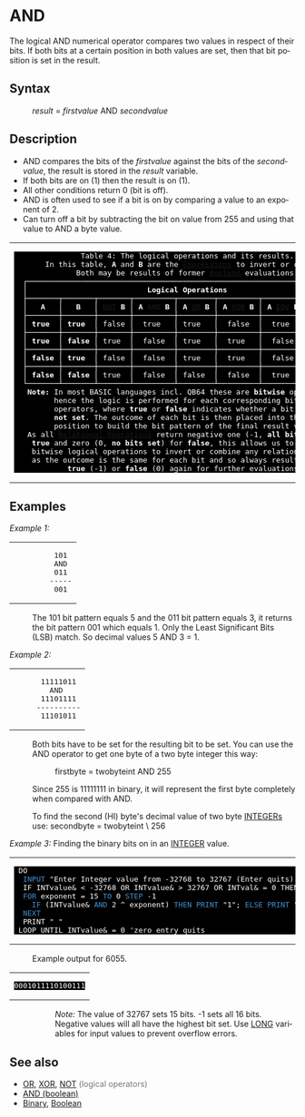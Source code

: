 <style>pre.codeide, pre.outputfixed, .outputcrt0 { background-color: #000 !important; color: #FFF !important; }</style><!DOCTYPE html>
<html class="client-nojs" dir="ltr" lang="en">
<head>
<title>AND - QB64 Phoenix Edition Wiki</title>
</head>
<body class="mediawiki ltr sitedir-ltr mw-hide-empty-elt ns-0 ns-subject page-AND rootpage-AND skin-vector action-view skin-vector-legacy vector-feature-language-in-header-enabled vector-feature-language-in-main-page-header-disabled vector-feature-language-alert-in-sidebar-disabled vector-feature-sticky-header-disabled vector-feature-sticky-header-edit-disabled vector-feature-table-of-contents-disabled vector-feature-visual-enhancement-next-disabled">
<div class="mw-body" id="content" role="main">
<a id="top"></a>
<h1 class="firstHeading mw-first-heading" id="firstHeading"><span class="mw-page-title-main">AND</span></h1>
<div class="vector-body" id="bodyContent">
<div class="mw-body-content mw-content-ltr" dir="ltr" id="mw-content-text" lang="en"><div class="mw-parser-output"><p>The logical <a class="mw-selflink selflink">AND</a> numerical operator compares two values in respect of their bits. If both bits at a certain position in both values are set, then that bit position is set in the result.
</p>
<h2><span class="mw-headline" id="Syntax">Syntax</span></h2>
<dl><dd><i>result</i> = <i>firstvalue</i> AND <i>secondvalue</i></dd></dl>
<p>
</p>
<h2><span class="mw-headline" id="Description">Description</span></h2>
<ul><li><a class="mw-selflink selflink">AND</a> compares the bits of the <i>firstvalue</i> against the bits of the <i>secondvalue</i>, the result is stored in the <i>result</i> variable.</li>
<li>If both bits are on (1) then the result is on (1).</li>
<li>All other conditions return 0 (bit is off).</li>
<li>AND is often used to see if a bit is on by comparing a value to an exponent of 2.</li>
<li>Can turn off a bit by subtracting the bit on value from 255 and using that value to AND a byte value.</li></ul>
<table cellpadding="5px" width="100%">
<tbody><tr>
<td><pre class="outputfixed">               Table 4: The logical operations and its results.
       In this table, <b>A</b> and <b>B</b> are the <a href="Expression" title="Expression">Expressions</a> to invert or combine.
              Both may be results of former <a href="Boolean" title="Boolean">Boolean</a> evaluations.
  ┌────────────────────────────────────────────────────────────────────────┐
  │                           <b>Logical Operations</b>                           │
  ├───────┬───────┬───────┬─────────┬────────┬─────────┬─────────┬─────────┤
  │   <b>A</b>   │   <b>B</b>   │ <a href="NOT" title="NOT">NOT</a> <b>B</b> │ <b>A</b> <a class="mw-selflink selflink">AND</a> <b>B</b> │ <b>A</b> <a href="OR" title="OR">OR</a> <b>B</b> │ <b>A</b> <a class="mw-redirect" href="XOR" title="XOR">XOR</a> <b>B</b> │ <b>A</b> <a href="EQV" title="EQV">EQV</a> <b>B</b> │ <b>A</b> <a href="IMP" title="IMP">IMP</a> <b>B</b> │
  ├───────┼───────┼───────┼─────────┼────────┼─────────┼─────────┼─────────┤
  │ <b>true</b>  │ <b>true</b>  │ false │  true   │ true   │  false  │  true   │  true   │
  ├───────┼───────┼───────┼─────────┼────────┼─────────┼─────────┼─────────┤
  │ <b>true</b>  │ <b>false</b> │ true  │  false  │ true   │  true   │  false  │  false  │
  ├───────┼───────┼───────┼─────────┼────────┼─────────┼─────────┼─────────┤
  │ <b>false</b> │ <b>true</b>  │ false │  false  │ true   │  true   │  false  │  true   │
  ├───────┼───────┼───────┼─────────┼────────┼─────────┼─────────┼─────────┤
  │ <b>false</b> │ <b>false</b> │ true  │  false  │ false  │  false  │  true   │  true   │
  └───────┴───────┴───────┴─────────┴────────┴─────────┴─────────┴─────────┘
   <b>Note:</b> In most BASIC languages incl. QB64 these are <b>bitwise</b> operations,
         hence the logic is performed for each corresponding bit in both
         operators, where <b>true</b> or <b>false</b> indicates whether a bit is <b>set</b> or
         <b>not set</b>. The outcome of each bit is then placed into the respective
         position to build the bit pattern of the final result value.
   As all <a href="Relational_Operations" title="Relational Operations">Relational Operations</a> return negative one (-1, <b>all bits set</b>) for
    <b>true</b> and zero (0, <b>no bits set</b>) for <b>false</b>, this allows us to use these
    bitwise logical operations to invert or combine any relational checks,
    as the outcome is the same for each bit and so always results into a
            <b>true</b> (-1) or <b>false</b> (0) again for further evaluations.
</pre>
</td></tr></tbody></table>
<p>
</p>
<h2><span class="mw-headline" id="Examples">Examples</span></h2>
<p><i>Example 1:</i>
</p>
<table cellpadding="5px" width="100%">
<tbody><tr>
<td><pre class="outputtext">         101
         AND
         011
        -----
         001
</pre>
</td></tr></tbody></table>
<dl><dd>The 101 bit pattern equals 5 and the 011 bit pattern equals 3, it returns the bit pattern 001 which equals 1. Only the Least Significant Bits (LSB) match. So decimal values 5 AND 3 = 1.</dd></dl>
<p>
<i>Example 2:</i>
</p>
<table cellpadding="5px" width="100%">
<tbody><tr>
<td><pre class="outputtext">      11111011
        AND
      11101111
     ----------
      11101011
</pre>
</td></tr></tbody></table>
<dl><dd>Both bits have to be set for the resulting bit to be set. You can use the <a class="mw-selflink selflink">AND</a> operator to get one byte of a two byte integer this way:</dd></dl>
<dl><dd><dl><dd>firstbyte = twobyteint AND 255</dd></dl></dd></dl>
<dl><dd>Since 255 is 11111111 in binary, it will represent the first byte completely when compared with AND.</dd></dl>
<dl><dd>To find the second (HI) byte's decimal value of two byte <a href="INTEGER" title="INTEGER">INTEGERs</a> use: secondbyte = twobyteint \ 256</dd></dl>
<p>
<i>Example 3:</i> Finding the binary bits on in an <a href="INTEGER" title="INTEGER">INTEGER</a> value.
</p>
<table cellpadding="15px" width="100%">
<tbody><tr>
<td><pre class="codeide">
 DO
  <a href="INPUT" title="INPUT"><span style="color:#4593D8;">INPUT</span></a> "Enter Integer value from -32768 to 32767 (Enter quits): ", INTvalue&amp;
  IF INTvalue&amp; &lt; -32768 OR INTvalue&amp; &gt; 32767 OR INTval&amp; = 0 THEN <a href="EXIT_DO" title="EXIT DO"><span style="color:#4593D8;">EXIT DO</span></a>
  <a href="FOR...NEXT" title="FOR...NEXT"><span style="color:#4593D8;">FOR</span></a> exponent = 15 <a href="TO" title="TO"><span style="color:#4593D8;">TO</span></a> 0 <a href="STEP" title="STEP"><span style="color:#4593D8;">STEP</span></a> -1
    <a href="IF...THEN" title="IF...THEN"><span style="color:#4593D8;">IF</span></a> (INTvalue&amp; <a class="mw-selflink selflink"><span style="color:#4593D8;">AND</span></a> 2 ^ exponent) <a href="THEN" title="THEN"><span style="color:#4593D8;">THEN</span></a> <a href="PRINT" title="PRINT"><span style="color:#4593D8;">PRINT</span></a> "1"; <a href="ELSE" title="ELSE"><span style="color:#4593D8;">ELSE</span></a> <a href="PRINT" title="PRINT"><span style="color:#4593D8;">PRINT</span></a> "0";
  <a href="NEXT" title="NEXT"><span style="color:#4593D8;">NEXT</span></a>
  PRINT " "
 LOOP UNTIL INTvalue&amp; = 0 'zero entry quits
</pre>
</td></tr></tbody></table>
<dl><dd>Example output for 6055.</dd></dl>
<table cellpadding="15px" width="100%">
<tbody><tr>
<td><pre class="outputcrt0">0001011110100111
</pre>
</td></tr></tbody></table>
<dl><dd><dl><dd><i>Note:</i> The value of 32767 sets 15 bits. -1 sets all 16 bits. Negative values will all have the highest bit set. Use <a href="LONG" title="LONG">LONG</a> variables for input values to prevent overflow errors.</dd></dl></dd></dl>
<p>
</p>
<h2><span class="mw-headline" id="See_also">See also</span></h2>
<ul><li><a href="OR" title="OR">OR</a>, <a class="mw-redirect" href="XOR" title="XOR">XOR</a>, <a href="NOT" title="NOT">NOT</a> <span style="color:#777777;">(logical operators)</span></li>
<li><a href="AND_(boolean)" title="AND (boolean)">AND (boolean)</a></li>
<li><a href="Binary" title="Binary">Binary</a>, <a href="Boolean" title="Boolean">Boolean</a></li></ul>
<p>
</p>
<!-- 
NewPP limit report
Cached time: 20240715061223
Cache expiry: 86400
Reduced expiry: false
Complications: [show‐toc]
CPU time usage: 0.061 seconds
Real time usage: 0.102 seconds
Preprocessor visited node count: 154/1000000
Post‐expand include size: 5069/2097152 bytes
Template argument size: 183/2097152 bytes
Highest expansion depth: 3/100
Expensive parser function count: 0/100
Unstrip recursion depth: 0/20
Unstrip post‐expand size: 0/5000000 bytes
-->
<!--
Transclusion expansion time report (%,ms,calls,template)
100.00%   76.327      1 -total
 22.09%   16.864      1 Template:LogicalTruthPlugin
 11.61%    8.858      1 Template:CodeStart
  7.08%    5.407     12 Template:Cl
  6.36%    4.856      2 Template:TextStart
  6.22%    4.745      1 Template:FixedEnd
  6.03%    4.600      2 Template:TextEnd
  5.92%    4.521      6 Template:Parameter
  5.36%    4.094      1 Template:PageDescription
  5.20%    3.969      1 Template:FixedStart
-->
<!-- Saved in parser cache with key qb64pnix_mw19894-mwmb_:pcache:idhash:393-0!canonical and timestamp 20240715061223 and revision id 7808.
 -->
</div>
</div>
</div>
</div>
</body>
</html>